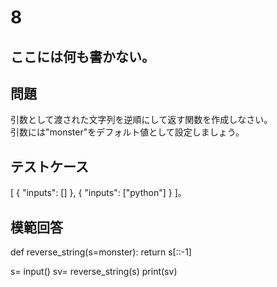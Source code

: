 # 8
ここには何も書かない。
---
## 問題

引数として渡された文字列を逆順にして返す関数を作成しなさい。<br>
引数には"monster"をデフォルト値として設定しましょう。

## テストケース

[
	{
		"inputs": []
	},
	{
		"inputs": ["python"]
	}
]。

## 模範回答
def reverse_string(s=monster):
    return s[::-1]

s= input()
sv= reverse_string(s)
print(sv)
